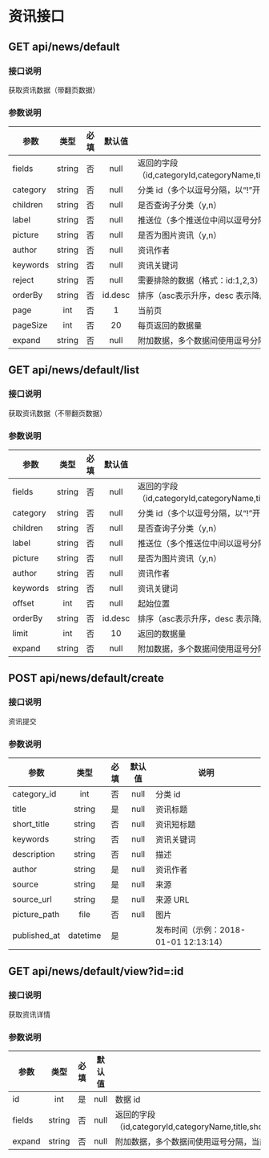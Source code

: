 资讯接口
=======

## GET api/news/default
### 接口说明
获取资讯数据（带翻页数据）
### 参数说明
| 参数 | 类型 | 必填 | 默认值 | 说明 |
|---|:---:|:---:|:---:|---|
| fields | string | 否 | null | 返回的字段（id,categoryId,categoryName,title,shortTitle,keywords,description,isPictureNews,picturePath,enabledComment,commentsCount,publishedAt,createdAt,updatedAt） |
| category | string | 否 | null | 分类 id（多个以逗号分隔，以“!”开头的表示排除该分类） |
| children | string | 否 | null | 是否查询子分类（y,n） |
| label | string | 否 | null | 推送位（多个推送位中间以逗号分隔） |
| picture | string | 否 | null | 是否为图片资讯（y,n） |
| author | string | 否 | null | 资讯作者 |
| keywords | string | 否 | null | 资讯关键词 |
| reject | string | 否 | null | 需要排除的数据（格式：id:1,2,3） |
| orderBy | string | 否 | id.desc | 排序（asc表示升序，desc 表示降序。可用的排序字段为：id, categoryId, clicksCount, publishedAt, createdAt, updatedAt）多个排序请使用逗号分隔 |
| page | int | 否 | 1 | 当前页 |
| pageSize | int | 否 | 20 | 每页返回的数据量 |
| expand | string | 否 | null | 附加数据，多个数据间使用逗号分隔，当前可使用的数据为：content |


## GET api/news/default/list
### 接口说明
获取资讯数据（不带翻页数据）
### 参数说明
| 参数 | 类型 | 必填 | 默认值 | 说明 |
|---|:---:|:---:|:---:|---|
| fields | string | 否 | null | 返回的字段（id,categoryId,categoryName,title,shortTitle,keywords,description,isPictureNews,picturePath,enabledComment,commentsCount,publishedAt,createdAt,updatedAt） |
| category | string | 否 | null | 分类 id（多个以逗号分隔，以“!”开头的表示排除该分类） |
| children | string | 否 | null | 是否查询子分类（y,n） |
| label | string | 否 | null | 推送位（多个推送位中间以逗号分隔） |
| picture | string | 否 | null | 是否为图片资讯（y,n） |
| author | string | 否 | null | 资讯作者 |
| keywords | string | 否 | null | 资讯关键词 |
| offset | int | 否 | null | 起始位置 |
| orderBy | string | 否 | id.desc | 排序（asc表示升序，desc 表示降序。可用的排序字段为：id, categoryId, clicksCount, publishedAt, createdAt, updatedAt）多个排序请使用逗号分隔 |
| limit | int | 否 | 10 | 返回的数据量 |
| expand | string | 否 | null | 附加数据，多个数据间使用逗号分隔，当前可使用的数据为：content |

## POST api/news/default/create
### 接口说明
资讯提交
### 参数说明
| 参数 | 类型 | 必填 | 默认值 | 说明 |
|---|:---:|:---:|:---:|---|
| category_id | int | 否 | null | 分类 id |
| title | string | 是 | null | 资讯标题 |
| short_title | string | 否 | null | 资讯短标题 |
| keywords | string | 否 | null | 资讯关键词 |
| description | string | 否 | null | 描述 |
| author | string | 是 | null | 资讯作者 |
| source | string | 是 | null | 来源 |
| source_url | string | 是 | null | 来源 URL |
| picture_path | file | 否 | null | 图片 |
| published_at | datetime | 是 |  | 发布时间（示例：2018-01-01 12:13:14） |

## GET api/news/default/view?id=:id
### 接口说明
获取资讯详情
### 参数说明
| 参数 | 类型 | 必填 | 默认值 | 说明 |
|---|:---:|:---:|:---:|---|
| id | int | 是 | null | 数据 id |
| fields | string | 否 | null | 返回的字段（id,categoryId,categoryName,title,shortTitle,keywords,description,isPictureNews,picturePath,enabledComment,commentsCount,publishedAt,createdAt,updatedAt） |
| expand | string | 否 | null | 附加数据，多个数据间使用逗号分隔，当前可使用的数据为：content |